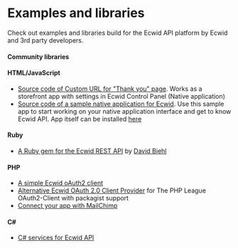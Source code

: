 # Examples and libraries

Check out examples and libraries build for the Ecwid API platform by Ecwid and 3rd party developers. 

#### Community libraries

#### HTML/JavaScript
* [Source code of Custom URL for "Thank you" page](https://github.com/Ecwid/custom-thank-you-page-app). Works as a storefront app with settings in Ecwid Control Panel (Native application)
* [Source code of a sample native application for Ecwid](https://github.com/Ecwid/sample-native-app). Use this sample app to start working on your native application interface and get to know Ecwid API. App itself can be installed [here](https://my.ecwid.com/cp/#apps:name=sample-native-app)

#### Ruby
* [A Ruby gem for the Ecwid REST API](https://github.com/davidbiehl/ecwid_api) by [David Biehl](https://github.com/davidbiehl)

#### PHP
* [A simple Ecwid oAuth2 client](https://github.com/Ecwid/ecwid-oauth2-client-php)
* [Alternative Ecwid OAuth 2.0 Client Provider](https://github.com/mugnate/oauth2-ecwid) for The PHP League OAuth2-Client with packagist support
* [Connect your app with MailChimp](https://github.com/jp26jp/Ecwid-Third-Party-App-MailChimp-Integration)

#### C#
* [C# services for Ecwid API](https://github.com/kroniak/extensions-ecwid)

<br />
<br />
<br />
<br />
<br />
<br />
<br />
<br />
<br />
<br />






